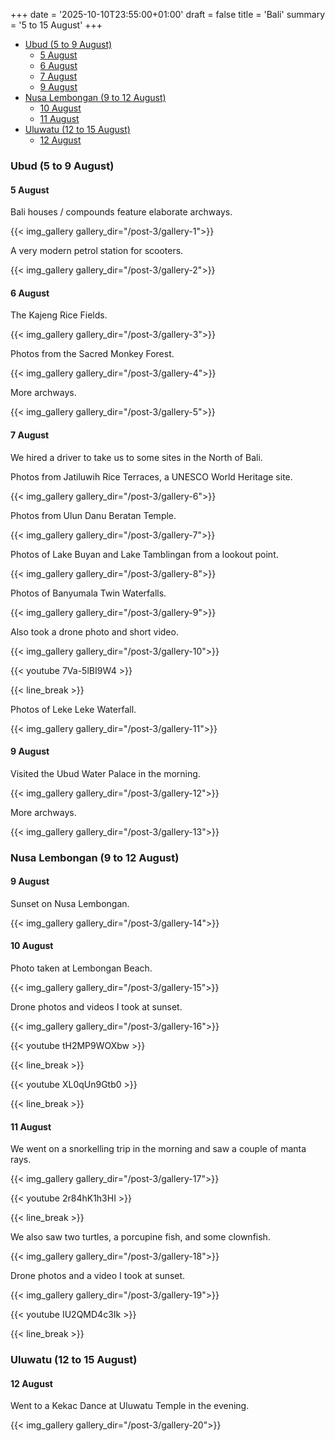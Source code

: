 +++
date = '2025-10-10T23:55:00+01:00'
draft = false
title = 'Bali'
summary = '5 to 15 August'
+++

- [Ubud (5 to 9 August)](#ubud-5-to-9-august)
  - [5 August](#5-august)
  - [6 August](#6-august)
  - [7 August](#7-august)
  - [9 August](#9-august)
- [Nusa Lembongan (9 to 12 August)](#nusa-lembongan-9-to-12-august)
  - [10 August](#10-august)
  - [11 August](#11-august)
- [Uluwatu (12 to 15 August)](#uluwatu-12-to-15-august)
  - [12 August](#12-august)


### Ubud (5 to 9 August)

#### 5 August

Bali houses / compounds feature elaborate archways.

{{< img_gallery gallery_dir="/post-3/gallery-1">}}

A very modern petrol station for scooters.

{{< img_gallery gallery_dir="/post-3/gallery-2">}}

#### 6 August

The Kajeng Rice Fields.

{{< img_gallery gallery_dir="/post-3/gallery-3">}}

Photos from the Sacred Monkey Forest.

{{< img_gallery gallery_dir="/post-3/gallery-4">}}

More archways.

{{< img_gallery gallery_dir="/post-3/gallery-5">}}

#### 7 August

We hired a driver to take us to some sites in the North of Bali.

Photos from Jatiluwih Rice Terraces, a UNESCO World Heritage site.

{{< img_gallery gallery_dir="/post-3/gallery-6">}}

Photos from Ulun Danu Beratan Temple.

{{< img_gallery gallery_dir="/post-3/gallery-7">}}

Photos of Lake Buyan and Lake Tamblingan from a lookout point.

{{< img_gallery gallery_dir="/post-3/gallery-8">}}

Photos of Banyumala Twin Waterfalls.

{{< img_gallery gallery_dir="/post-3/gallery-9">}}

Also took a drone photo and short video.

{{< img_gallery gallery_dir="/post-3/gallery-10">}}

{{< youtube 7Va-5lBI9W4 >}}

{{< line_break >}}

Photos of Leke Leke Waterfall.

{{< img_gallery gallery_dir="/post-3/gallery-11">}}

#### 9 August

Visited the Ubud Water Palace in the morning.

{{< img_gallery gallery_dir="/post-3/gallery-12">}}

More archways.

{{< img_gallery gallery_dir="/post-3/gallery-13">}}

### Nusa Lembongan (9 to 12 August)

#### 9 August

Sunset on Nusa Lembongan.

{{< img_gallery gallery_dir="/post-3/gallery-14">}}

#### 10 August

Photo taken at Lembongan Beach.

{{< img_gallery gallery_dir="/post-3/gallery-15">}}

Drone photos and videos I took at sunset.

{{< img_gallery gallery_dir="/post-3/gallery-16">}}

{{< youtube tH2MP9WOXbw >}}

{{< line_break >}}

{{< youtube XL0qUn9Gtb0 >}}

{{< line_break >}}

#### 11 August

We went on a snorkelling trip in the morning and saw a couple of manta rays.

{{< img_gallery gallery_dir="/post-3/gallery-17">}}

{{< youtube 2r84hK1h3HI >}}

{{< line_break >}}

We also saw two turtles, a porcupine fish, and some clownfish.

{{< img_gallery gallery_dir="/post-3/gallery-18">}}

Drone photos and a video I took at sunset.

{{< img_gallery gallery_dir="/post-3/gallery-19">}}

{{< youtube IU2QMD4c3Ik >}}

{{< line_break >}}

### Uluwatu (12 to 15 August)

#### 12 August

Went to a Kekac Dance at Uluwatu Temple in the evening.

{{< img_gallery gallery_dir="/post-3/gallery-20">}}
